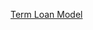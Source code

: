 [Term Loan Model](https://docs.google.com/spreadsheets/d/14t-3bFl9aiC3mZHVPpeiVLSheHCpkSRgpLB0tL_NK60)


